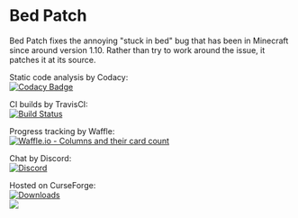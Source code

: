 # Bed Patch

Bed Patch fixes the annoying "stuck in bed" bug that has been in Minecraft since around version 1.10. Rather than try to work around the issue, it patches it at its source.

Static code analysis by Codacy:  
[![Codacy Badge](https://img.shields.io/codacy/grade/524490217a7041dea35d8f334155ea59/master.svg)](https://www.codacy.com/app/Mordenkainen/BedPatch?utm_source=github.com&amp;utm_medium=referral&amp;utm_content=Mordenkainen/BedPatch&amp;utm_campaign=Badge_Grade?bid=6659455)

CI builds by TravisCI:  
[![Build Status](https://travis-ci.org/Mordenkainen/BedPatch.svg?branch=master)](https://travis-ci.org/Mordenkainen/BedPatch)

Progress tracking by Waffle:  
[![Waffle.io - Columns and their card count](https://badge.waffle.io/Mordenkainen/BedPatch.svg?columns=all)](https://waffle.io/Mordenkainen/BedPatch)

Chat by Discord:  
[![Discord](https://img.shields.io/discord/220895975579975680.svg)](https://discord.gg/TaaPBCj)

Hosted on CurseForge:  
[![Downloads](http://cf.way2muchnoise.eu/bed-patch.svg)](https://minecraft.curseforge.com/projects/bed-patch)  
[![](http://cf.way2muchnoise.eu/versions/bed-patch.svg)](https://minecraft.curseforge.com/projects/bed-patch)